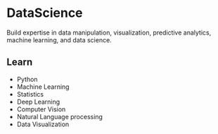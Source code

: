 # DataScience

Build expertise in data manipulation, visualization, predictive analytics, machine learning, and data science.


## Learn

- Python
- Machine Learning
- Statistics
- Deep Learning
- Computer Vision
- Natural Language processing
- Data Visualization


